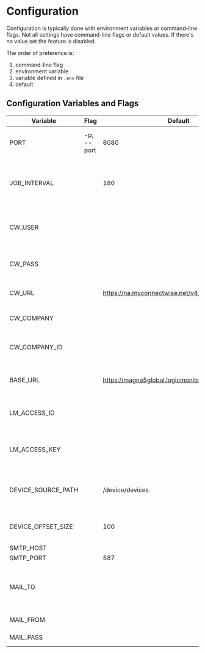 # Configuration

Configuration is typically done with environment variables or command-line flags.  Not all settings have command-line flags or default values.  If there's no value set the feature is disabled.  

The order of preference is:

   1. command-line flag
   1. environment variable
   1. variable defined in `.env` file
   1. default

## Configuration Variables and Flags

| Variable           | Flag            | Default | Description                                                         |
| ------------------ | --------------- | ------- | ------------------------------------------------------------------- |
| PORT               | -p,<br/> --port | 8080    | The port on which the service listens                               |
| JOB_INTERVAL       |                 | 180     | The interval at which the scheduler is invoked specified in minutes |
| CW_USER            |                 |         | The username required for connectwise authentication                |
| CW_PASS            |                 |         | The password required for connectwise authentication                |
| CW_URL             |                |   https://na.myconnectwise.net/v4_6_release/apis/3.0       | The base url to connect to connectwise.                                               |
| CW_COMPANY         |                 |         | The company name in connectwise                                     |
| CW_COMPANY_ID      |                 |         | The company ID for connectwise authentication                                     |
| BASE_URL           |                 |  https://magna5global.logicmonitor.com/santaba/rest       | The base URL used to connect to logicmonitor                 |
| LM_ACCESS_ID       |                 |         | The access id required for logicmonitor authentication              |
| LM_ACCESS_KEY      |                 |         | The access key required for logicmonitor authentication             |
| DEVICE_SOURCE_PATH |                 |  /device/devices       | The path to fetch the device resource from Logicmonitor                                                  |
| DEVICE_OFFSET_SIZE        |                 | 100     | The number of devices to return from logicmonitor           |
| SMTP_HOST           |                 |         |SMTP host|
| SMTP_PORT           |                 | 587     |SMTP port|
| MAIL_TO             |                 |         |Mail address of the recipient to whom the mail is being sent.|
| MAIL_FROM           |                 |         |Mail address of the sender.|
| MAIL_PASS           |                 |         |Password of the sender.|

